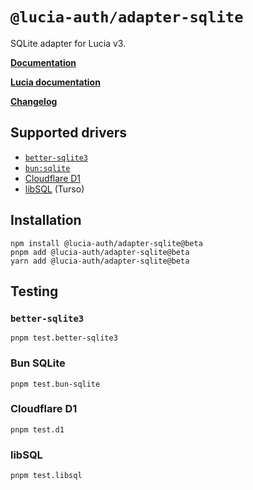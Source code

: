 # `@lucia-auth/adapter-sqlite`

SQLite adapter for Lucia v3.

**[Documentation](https://lucia-auth.com/reference#lucia-authadapter-prisma)**

**[Lucia documentation](https://v3.lucia-auth.com)**

**[Changelog](https://github.com/pilcrowOnPaper/lucia/blob/main/packages/adapter-sqlite/CHANGELOG.md)**

## Supported drivers

- [`better-sqlite3`](https://github.com/WiseLibs/better-sqlite3)
- [`bun:sqlite`](https://bun.sh/docs/api/sqlite)
- [Cloudflare D1](https://developers.cloudflare.com/d1/)
- [libSQL](https://github.com/libsql/libsql) (Turso)

## Installation

```
npm install @lucia-auth/adapter-sqlite@beta
pnpm add @lucia-auth/adapter-sqlite@beta
yarn add @lucia-auth/adapter-sqlite@beta
```

## Testing

### `better-sqlite3`

```
pnpm test.better-sqlite3
```

### Bun SQLite

```
pnpm test.bun-sqlite
```

### Cloudflare D1

```
pnpm test.d1
```

### libSQL

```
pnpm test.libsql
```
